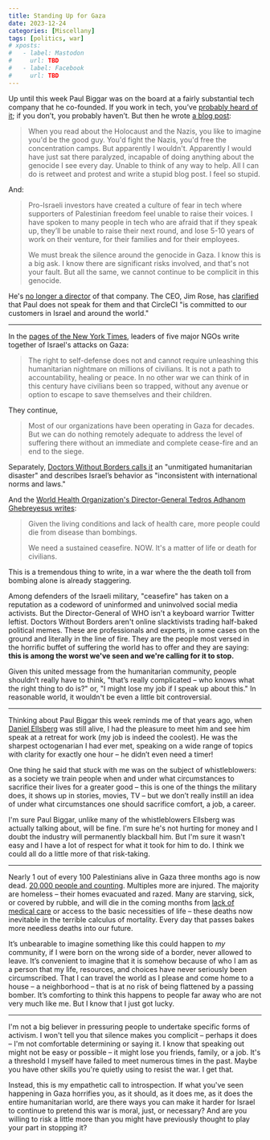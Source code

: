```yaml
---
title: Standing Up for Gaza
date: 2023-12-24
categories: [Miscellany]
tags: [politics, war]
# xposts:
#   - label: Mastodon
#     url: TBD
#   - label: Facebook
#     url: TBD
---
```


Up until this week Paul Biggar was on the board at a fairly substantial tech company that he co-founded. If you work in tech, you’ve [probably heard of it][circleci]; if you don’t, you probably haven’t. But then he wrote [a blog post][paul]:

> When you read about the Holocaust and the Nazis, you like to imagine you'd be the good guy. You'd fight the Nazis, you'd free the concentration camps. But apparently I wouldn't. Apparently I would have just sat there paralyzed, incapable of doing anything about the genocide I see every day. Unable to think of any way to help. All I can do is retweet and protest and write a stupid blog post. I feel so stupid.

And:

> Pro-Israeli investors have created a culture of fear in tech where supporters of Palestinian freedom feel unable to raise their voices. I have spoken to many people in tech who are afraid that if they speak up, they’ll be unable to raise their next round, and lose 5-10 years of work on their venture, for their families and for their employees.
>
> We must break the silence around the genocide in Gaza. I know this is a big ask. I know there are significant risks involved, and that's not your fault. But all the same, we cannot continue to be complicit in this genocide.

He's [no longer a director][jimrose] of that company. The CEO, Jim Rose, has [clarified][] that Paul does not speak for them and that CircleCI "is committed to our customers in Israel and around the world."

***

In the [pages of the New York Times][nyt], leaders of five major NGOs write together of Israel's attacks on Gaza:

> The right to self-defense does not and cannot require unleashing this humanitarian nightmare on millions of civilians. It is not a path to accountability, healing or peace. In no other war we can think of in this century have civilians been so trapped, without any avenue or option to escape to save themselves and their children.

They continue,

> Most of our organizations have been operating in Gaza for decades. But we can do nothing remotely adequate to address the level of suffering there without an immediate and complete cease-fire and an end to the siege.

Separately, [Doctors Without Borders calls it][msf] an "unmitigated humanitarian disaster" and describes Israel’s behavior as "inconsistent with international norms and laws."

And the [World Health Organization's Director-General Tedros Adhanom Ghebreyesus writes][who]:

> Given the living conditions and lack of health care, more people could die from disease than bombings.
>
> We need a sustained ceasefire. NOW. It's a matter of life or death for civilians.

This is a tremendous thing to write, in a war where the the death toll from bombing alone is already staggering.

Among defenders of the Israeli military, "ceasefire" has taken on a reputation as a codeword of uninformed and uninvolved social media activists. But the Director-General of WHO isn't a keyboard warrior Twitter leftist. Doctors Without Borders aren't online slacktivists trading half-baked political memes. These are professionals and experts, in some cases on the ground and literally in the line of fire. They are the people most versed in the horrific buffet of suffering the world has to offer and they are saying: **this is among the worst we've seen and we're calling for it to stop.**

Given this united message from the humanitarian community, people shouldn’t really have to think, "that’s really complicated – who knows what the right thing to do is?" or, "I might lose my job if I speak up about this." In reasonable world, it wouldn't be even a little bit controversial.

***

Thinking about Paul Biggar this week reminds me of that years ago, when [Daniel Ellsberg][ellsberg] was still alive, I had the pleasure to meet him and see him speak at a retreat for work (my job is indeed the coolest). He was the sharpest octogenarian I had ever met, speaking on a wide range of topics with clarity for exactly one hour – he didn’t even need a timer!

One thing he said that stuck with me was on the subject of whistleblowers: as a society we train people when and under what circumstances to sacrifice their lives for a greater good – this is one of the things the military does, it shows up in stories, movies, TV – but we don’t really instill an idea of under what circumstances one should sacrifice comfort, a job, a career.

I'm sure Paul Biggar, unlike many of the whistleblowers Ellsberg was actually talking about, will be fine. I'm sure he's not hurting for money and I doubt the industry will permanently blackball him. But I'm sure it wasn't easy and I have a lot of respect for what it took for him to do. I think we could all do a little more of that risk-taking.

***

Nearly 1 out of every 100 Palestinians alive in Gaza three months ago is now dead. [20,000 people and counting][20k]. Multiples more are injured. The majority are homeless – their homes evacuated and razed. Many are starving, sick, or covered by rubble, and will die in the coming months from [lack of medical care][whoreport] or access to the basic necessities of life – these deaths now inevitable in the terrible calculus of mortality. Every day that passes bakes more needless deaths into our future.

[20k]: https://www.nytimes.com/2023/12/21/world/middleeast/gaza-death-toll-palestinians.html
[whoreport]: https://www.emro.who.int/images/stories/Sitrep_-_issue_17_for_review.pdf?ua=1

It’s unbearable to imagine something like this could happen to *my* community, if I were born on the wrong side of a border, never allowed to leave. It’s convenient to imagine that it is somehow because of who I am as a person that my life, resources, and choices have never seriously been circumscribed. That I can travel the world as I please and come home to a house – a neighborhood – that is at no risk of being flattened by a passing bomber. It’s comforting to think this happens to people far away who are not very much like me. But I know that I just got lucky.

***

I'm not a big believer in pressuring people to undertake specific forms of activism. I won't tell you that silence makes you complicit – perhaps it does – I'm not comfortable determining or saying it. I know that speaking out might not be easy or possible – it might lose you friends, family, or a job. It's a threshold I myself have failed to meet numerous times in the past. Maybe you have other skills you're quietly using to resist the war. I get that.

Instead, this is my empathetic call to introspection. If what you've seen happening in Gaza horrifies you, as it should, as it does me, as it does the entire humanitarian world, are there ways you can make it harder for Israel to continue to pretend this war is moral, just, or necessary? And are you willing to risk a little more than you might have previously thought to play your part in stopping it?

[circleci]: https://circleci.com/
[paul]: https://blog.paulbiggar.com/i-cant-sleep/
[jimrose]: https://www.linkedin.com/posts/jimdotrose_effective-december-22-paul-biggar-is-no-activity-7144101534912458752--tfm
[clarified]: https://www.linkedin.com/posts/jimdotrose_i-want-to-make-it-clear-paul-does-not-speak-activity-7143115083160694784-m5XC
[ellsberg]: https://en.wikipedia.org/wiki/Daniel_Ellsberg
[nyt]: https://www.nytimes.com/2023/12/11/opinion/international-world/us-government-gaza-humanitarian-aid.html
[msf]: https://www.doctorswithoutborders.org/latest/un-security-council-resolution-gaza-crisis-fails-address-urgent-needs
[who]: https://x.com/drtedros/status/1729748696890245146
